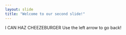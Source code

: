 ```yaml
---
layout: slide
title: "Welcome to our second slide!"
---
```

I CAN HAZ CHEEZEBURGER
Use the left arrow to go back!
